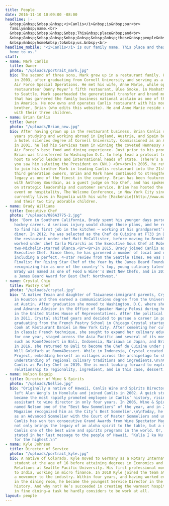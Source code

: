 ```yaml
---
title: People
date: 2016-11-10 10:09:00 -08:00
headline: |-
  &nbsp;&nbsp;&nbsp;&nbsp;<i>Canlis</i>&nbsp;is&nbsp;our<br>
  family&nbsp;name.<br>
  &nbsp;&nbsp;&nbsp;&nbsp;&nbsp;This&nbsp;place&nbsp;and<br>
  &nbsp;&nbsp;&nbsp;&nbsp;&nbsp;&nbsp;&nbsp;&nbsp;these&nbsp;people&nbsp;are<br>
  &nbsp;&nbsp;home&nbsp;to&nbsp;us.&nbsp;<br>
headline_mobile: "<i>Canlis</i> is our family name. This place and these people are
  home to us."
staff:
- name: Mark Canlis
  title: Owner
  photo: "/uploads/portrait_mark.jpg"
  bio: The second of three sons, Mark grew up in a restaurant family. He joined Canlis
    in 2003, after graduating from Cornell University and serving as a Captain in
    Air Force Special Operations. He met his wife, Anne Marie, while opening famed
    restaurateur Danny Meyer’s fifth restaurant, Blue Smoke, in Manhattan. Returning
    to Seattle, Mark spearheaded the generational transfer and brand modernization
    that has garnered the family business national acclaim as one of the finest restaurants
    in America. He now owns and operates Canlis restaurant with his more talented
    brother, Brian (who edits this website). He and Anne Marie reside on Queen Anne
    with their three children.
- name: Brian Canlis
  title: Owner
  photo: "/uploads/Brian_new.jpg"
  bio: After having grown up in the restaurant business, Brian Canlis spent eight
    years studying and working abroad in England, Austria, and Spain before finishing
    a hotel sciences degree at Cornell University. Commissioned as an Air Force Officer
    in 2001, he led his Services team in winning the coveted Hennessy Award for the
    Air Force’s best food and dining experience. Just prior to his promotion to Captain,
    Brian was transferred to Washington D.C. to help lead a protocol team that played
    host to world leaders and international heads of state. (There’s a good chance
    you saw him saluting the President on CNN.) <Br><br>In 2005, he returned to Seattle
    to join his brother Mark in leading Canlis restaurant into the 21st century. As
    third generation owners, Brian and Mark have continued to strengthen the restaurant's
    legacy as one of the finest in the country. Brian has been featured on No Reservations
    with Anthony Bourdain, as a guest judge on Top Chef, and has spoken extensively
    on strategic leadership and customer service. Brian has hosted the country's preeminent
    event on hospitality, The Welcome Conference, in New York City since 2015. He
    currently lives in Magnolia with his wife [Mackenzie](http://www.mackenziecanlis.com/)
    and their two tiny adorable children.
- name: Brady Williams
  title: Executive Chef
  photo: "/uploads/086A3775-2.jpg"
  bio: 'Born in Southern California, Brady spent his younger days pursuing a professional
    hockey career. A serious injury would change those plans, and he returned home
    to find his first job in the kitchen – working at his grandparent’s neighborhood
    diner. In 2012, he was selected as the Chef de Cuisine at FT33 in Dallas, opening
    the restaurant under chef Matt McCallister, before moving to Brooklyn, where he
    worked under chef Carlo Mirarchi as the Executive Sous Chef at Roberta’s and the
    two-Michelin-starred Blanca.<Br><Br>In 2015, Brady joined Canlis as its sixth-ever
    Executive Chef. Since then, he has garnered a number of local and national awards,
    including a perfect, 4-star review from the Seattle Times. He was also named a
    Finalist for Rising Star Chef of the Year by the James Beard Foundation for 2017,
    recognizing him as one of the country''s top, young culinary talents. In 2018,
    Brady was named as one of Food & Wine''s Best New Chefs, and in 2019, took home
    a James Beard Award for Best Chef: Northwest.'
- name: Crystal Chiu
  title: Pastry Chef
  photo: "/uploads/crsytal.jpg"
  bio: "A native Texan and daughter of Taiwanese-immigrant parents, Crystal grew up
    in Houston and then earned a communications degree from the University of Texas
    at Austin. After graduation she moved to Washington, D.C. where she became Press
    and Advance Advisor in the Office of Speaker Nancy Pelosi during her first speakership
    in the United States House of Representatives. After the political winds shifted
    in 2011, Crystal shifted gears and decided to pursue a career in pastry.\n\nUpon
    graduating from the French Pastry School in Chicago Crystal started as a pastry
    cook at Restaurant Daniel in New York City. After cementing her culinary foundation
    in classic French technique, she sought to expand her culinary education and,
    for one year, staged across the Asia Pacific and several of its most notable restaurants,
    such as Room4Dessert in Bali, Indonesia, Narisawa in Japan, and Brae in Australia.
    In 2016, she returned to Bali to become the Chef de Cuisine under pastry chef
    Will Goldfarb at Room4Dessert. While in Indonesia, Crystal created the Asli Food
    Project, embedding herself in villages across the archipelago to share a wider
    understanding of regional culinary traditions and ingredients.\n\nCrystal joined
    Canlis as Pastry Chef in 2019. She is most looking forward to exploring humankind's
    relationship to regionality, ingredient, and in this case, dessert. "
- name: Nelson Daquip
  title: Director of Wine & Spirits
  photo: "/uploads/Nellie.jpg"
  bio: "Originally a native of Hawaii, Canlis Wine and Spirits Director Nelson Daquip
    left Alan Wong’s in Honolulu and joined Canlis in 2002. A quick study, Nelson
    became the most rapidly promoted employee in Canlis’ history, rising from server
    assistant to wine director in only four years. In 2006, Wine & Spirits Magazine
    named Nelson one of the “Best New Sommeliers” of the year, and in 2008 Seattle
    Magazine recognized him as the City’s Best Sommelier.\n\nToday, he is distinguished
    as an Advanced Sommelier with the Court of Master Sommeliers and under his leadership,
    Canlis has won ten consecutive Grand Awards from Wine Spectator Magazine. \n\nNelson
    not only brings the legacy of an aloha spirit to the table, but a drive to make
    Canlis one of the best wine and spirits programs in the world. Or, as Queen Lililuokalani
    stated in her last message to the people of Hawaii, “Kulia I ka Nu’u” —strive
    for the highest.\n"
- name: Kyle Johnson
  title: Director of Service
  photo: "/uploads/portrait_kyle.jpg"
  bio: A native of Colorado, Kyle moved to Germany as a Rotary International exchange
    student at the age of 16 before attaining degrees in Economics and International
    Relations at Seattle Pacific University. His first professional move took him
    to India, working in micro finance. In 2010 Kyle joined the team at Canlis as
    a newcomer to the industry. Within four years, and having worked every position
    in the dining room, he became the youngest Service Director in the restaurant’s
    history. And why not? He’s succeeded in creating the warmest hospitality experience
    in fine dining—a task he hardly considers to be work at all.
layout: people
---
```


